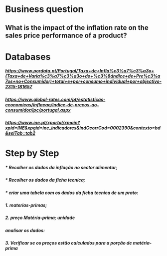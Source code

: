 # Business question
## What is the impact of the inflation rate on the sales price performance of a product?

# Databases
##### https://www.pordata.pt/Portugal/Taxa+de+Infla%c3%a7%c3%a3o+(Taxa+de+Varia%c3%a7%c3%a3o+do+%c3%8dndice+de+Pre%c3%a7os+no+Consumidor)+total+e+por+consumo+individual+por+objectivo-2315-181657

##### https://www.global-rates.com/pt/estatisticas-economicas/inflacao/indice-de-precos-ao-consumidor/ipc/portugal.aspx

##### https://www.ine.pt/xportal/xmain?xpid=INE&xpgid=ine_indicadores&indOcorrCod=0002390&contexto=bd&selTab=tab2

# Step by Step

##### * Recolher os dados da inflação no sector alimentar;
##### * Recolher os dados da ficha tecnica;
##### * criar uma tabela com os dados da ficha tecnica de um prato:
#####     1. materias-primas;
#####     2. preço Matéria-prima; unidade
##### analisar os dados:
#####     3. Verificar se os preços estão calculados para a porção de matéria-prima
